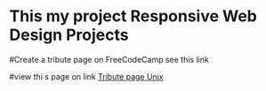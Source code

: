 # This my project Responsive Web Design Projects

#Create a tribute page on FreeCodeCamp see this link


#view thi s page on link <a href="https://saniellocutor.dev.br/tribute-page-unix/">Tribute page Unix</a>
